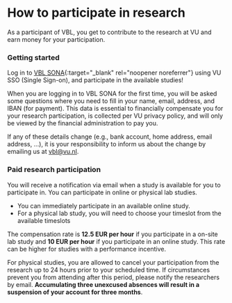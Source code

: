 
# How to participate in research

As a participant of VBL, you get to contribute to the research at VU and earn money for your participation.

### Getting started

Log in to [VBL SONA](https://vu-vbl.sona-systems.com){:target="_blank" rel="noopener noreferrer"} using VU SSO (Single Sign-on), and participate in the available studies! 

When you are logging in to VBL SONA for the first time, you will be asked some questions where you need to fill in your name, email, address, and IBAN (for payment). This data is essential to financially compensate you for your research participation, is collected per VU privacy policy, and will only be viewed by the financial administration to pay you.

If any of these details change (e.g., bank account, home address, email address, ...), it is your responsibility to inform us about the change by emailing us at [vbl@vu.nl](mailto:vbl@vu.nl).

### Paid research participation

You will receive a notification via email when a study is available for you to participate in. You can participate in online or physical lab studies.

- You can immediately participate in an available online study.
- For a physical lab study, you will need  to choose your timeslot from the available timeslots

The compensation rate is **12.5 EUR per hour** if you participate in a on-site lab study and **10 EUR per hour** if you participate in an online study. This rate can be higher for studies with a performance incentive.

For physical studies, you are allowed to cancel your participation from the research up to 24 hours prior to your scheduled time. If circumstances prevent you from attending after this period, please notify the researchers by email. **Accumulating three unexcused absences will result in a suspension of your account for three months**.
